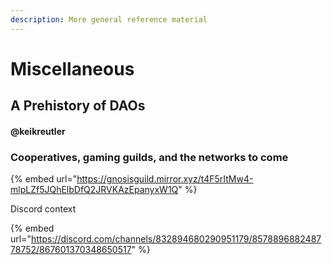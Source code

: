 ```yaml
---
description: More general reference material
---
```


# Miscellaneous

## A Prehistory of DAOs

#### @keikreutler

### Cooperatives, gaming guilds, and the networks to come <a id="cooperatives-gaming-guilds-and-the-networks-to-come"></a>

{% embed url="https://gnosisguild.mirror.xyz/t4F5rItMw4-mlpLZf5JQhElbDfQ2JRVKAzEpanyxW1Q" %}

Discord context

{% embed url="https://discord.com/channels/832894680290951179/857889688248778752/867601370348650517" %}



